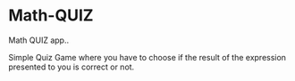 # Math-QUIZ
Math QUIZ app..

 Simple Quiz Game where you have to choose if the result of the  expression presented to you is correct or not.
